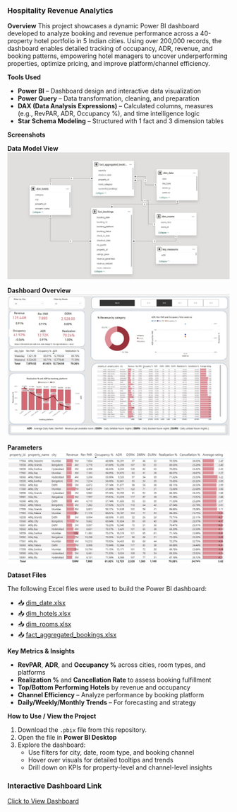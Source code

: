 ### Hospitality Revenue Analytics

 **Overview**
This project showcases a dynamic Power BI dashboard developed to analyze booking and revenue performance across a 40-property hotel portfolio in 5 Indian cities. Using over 200,000 records, the dashboard enables detailed tracking of occupancy, ADR, revenue, and booking patterns, empowering hotel managers to uncover underperforming properties, optimize pricing, and improve platform/channel efficiency.

 **Tools Used**
- **Power BI** – Dashboard design and interactive data visualization  
- **Power Query** – Data transformation, cleaning, and preparation  
- **DAX (Data Analysis Expressions)** – Calculated columns, measures (e.g., RevPAR, ADR, Occupancy %), and time intelligence logic  
- **Star Schema Modeling** – Structured with 1 fact and 3 dimension tables

 **Screenshots**

**Data Model View**  
![Model](Screenshots/Model.jpg)

**Dashboard Overview**  
![Dashboard](Screenshots/Dashboard.jpg)

**Parameters**  
![Parameters](Screenshots/Parameters.jpg)

 **Dataset Files**

The following Excel files were used to build the Power BI dashboard:

- 📥 [dim_date.xlsx](Dataset/dim_date.xlsx)  
- 📥 [dim_hotels.xlsx](Dataset/dim_hotels.xlsx)  
- 📥 [dim_rooms.xlsx](Dataset/dim_rooms.xlsx)  
- 📥 [fact_aggregated_bookings.xlsx](Dataset/fact_aggregated_bookings.xlsx)



**Key Metrics & Insights**
- **RevPAR**, **ADR**, and **Occupancy %** across cities, room types, and platforms  
- **Realization %** and **Cancellation Rate** to assess booking fulfillment  
- **Top/Bottom Performing Hotels** by revenue and occupancy  
- **Channel Efficiency** – Analyze performance by booking platform  
- **Daily/Weekly/Monthly Trends** – For forecasting and strategy

**How to Use / View the Project**
1. Download the `.pbix` file from this repository.  
2. Open the file in **Power BI Desktop**  
3. Explore the dashboard:
   - Use filters for city, date, room type, and booking channel  
   - Hover over visuals for detailed tooltips and trends  
   - Drill down on KPIs for property-level and channel-level insights

### **Interactive Dashboard Link**
[Click to View Dashboard](https://app.powerbi.com/view?r=eyJrIjoiOTJkNzUzNTItYTg4NC00MjJiLTllMGEtZjQ4N2FmYjFhZDFiIiwidCI6ImM2ZTU0OWIzLTVmNDUtNDAzMi1hYWU5LWQ0MjQ0ZGM1YjJjNCJ9)

